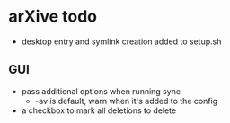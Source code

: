 # arXive todo

- desktop entry and symlink creation added to setup.sh

## GUI

- pass additional options when running sync
  - -av is default, warn when it's added to the config 
- a checkbox to mark all deletions to delete

